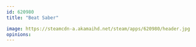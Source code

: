 ```yaml
---
id: 620980
title: "Beat Saber"

image: https://steamcdn-a.akamaihd.net/steam/apps/620980/header.jpg
opinions:
---
```


